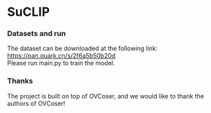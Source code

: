 # SuCLIP


### Datasets and run
The dataset can be downloaded at the following link: https://pan.quark.cn/s/2f6a5b50b20d <br>
Please run main.py to train the model.
<br>

### Thanks
The project is built on top of OVCoser, and we would like to thank the authors of OVCoser!
